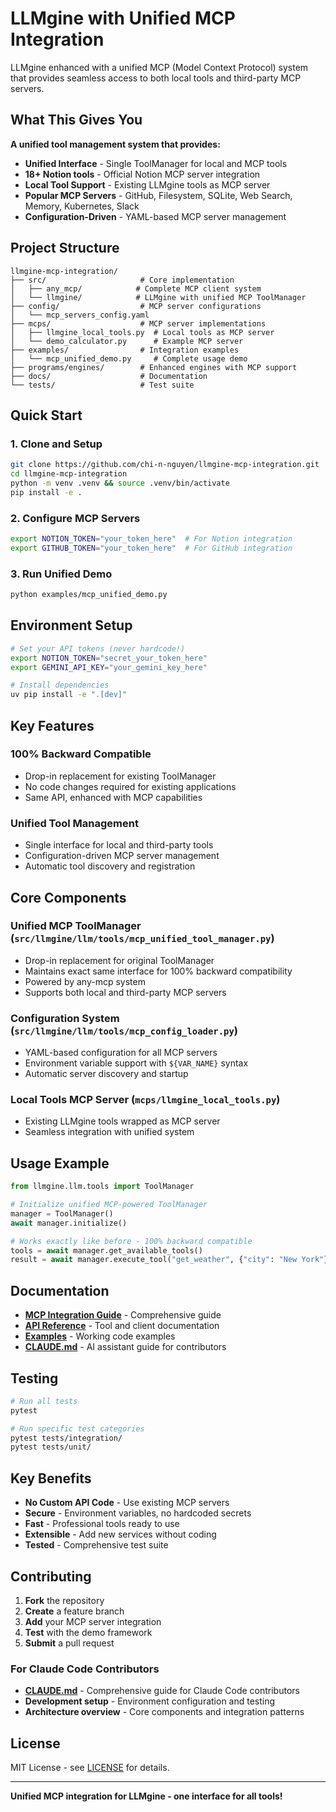 # LLMgine with Unified MCP Integration

LLMgine enhanced with a unified MCP (Model Context Protocol) system that provides seamless access to both local tools and third-party MCP servers.

## What This Gives You

**A unified tool management system that provides:**

- **Unified Interface** - Single ToolManager for local and MCP tools
- **18+ Notion tools** - Official Notion MCP server integration
- **Local Tool Support** - Existing LLMgine tools as MCP server
- **Popular MCP Servers** - GitHub, Filesystem, SQLite, Web Search, Memory, Kubernetes, Slack
- **Configuration-Driven** - YAML-based MCP server management

## Project Structure

```
llmgine-mcp-integration/
├── src/                     # Core implementation
│   ├── any_mcp/            # Complete MCP client system
│   └── llmgine/            # LLMgine with unified MCP ToolManager
├── config/                  # MCP server configurations
│   └── mcp_servers_config.yaml
├── mcps/                    # MCP server implementations
│   ├── llmgine_local_tools.py  # Local tools as MCP server
│   └── demo_calculator.py      # Example MCP server
├── examples/                # Integration examples
│   └── mcp_unified_demo.py     # Complete usage demo
├── programs/engines/        # Enhanced engines with MCP support
├── docs/                    # Documentation
└── tests/                   # Test suite
```

## Quick Start

### 1. Clone and Setup
```bash
git clone https://github.com/chi-n-nguyen/llmgine-mcp-integration.git
cd llmgine-mcp-integration
python -m venv .venv && source .venv/bin/activate
pip install -e .
```

### 2. Configure MCP Servers
```bash
export NOTION_TOKEN="your_token_here"  # For Notion integration
export GITHUB_TOKEN="your_token_here"  # For GitHub integration
```

### 3. Run Unified Demo
```bash
python examples/mcp_unified_demo.py
```

## Environment Setup

```bash
# Set your API tokens (never hardcode!)
export NOTION_TOKEN="secret_your_token_here"
export GEMINI_API_KEY="your_gemini_key_here"

# Install dependencies
uv pip install -e ".[dev]"
```

## Key Features

### **100% Backward Compatible**
- Drop-in replacement for existing ToolManager
- No code changes required for existing applications
- Same API, enhanced with MCP capabilities

### **Unified Tool Management**
- Single interface for local and third-party tools
- Configuration-driven MCP server management
- Automatic tool discovery and registration

## Core Components

### **Unified MCP ToolManager** (`src/llmgine/llm/tools/mcp_unified_tool_manager.py`)
- Drop-in replacement for original ToolManager
- Maintains exact same interface for 100% backward compatibility
- Powered by any-mcp system
- Supports both local and third-party MCP servers

### **Configuration System** (`src/llmgine/llm/tools/mcp_config_loader.py`)
- YAML-based configuration for all MCP servers
- Environment variable support with `${VAR_NAME}` syntax
- Automatic server discovery and startup

### **Local Tools MCP Server** (`mcps/llmgine_local_tools.py`)
- Existing LLMgine tools wrapped as MCP server
- Seamless integration with unified system

## Usage Example

```python
from llmgine.llm.tools import ToolManager

# Initialize unified MCP-powered ToolManager
manager = ToolManager()
await manager.initialize()

# Works exactly like before - 100% backward compatible
tools = await manager.get_available_tools()
result = await manager.execute_tool("get_weather", {"city": "New York"})
```

## Documentation

- **[MCP Integration Guide](docs/llmgine-mcp-integration.md)** - Comprehensive guide
- **[API Reference](docs/api.md)** - Tool and client documentation
- **[Examples](demos/)** - Working code examples
- **[CLAUDE.md](CLAUDE.md)** - AI assistant guide for contributors

## Testing

```bash
# Run all tests
pytest

# Run specific test categories
pytest tests/integration/
pytest tests/unit/
```

## Key Benefits

- **No Custom API Code** - Use existing MCP servers
- **Secure** - Environment variables, no hardcoded secrets
- **Fast** - Professional tools ready to use
- **Extensible** - Add new services without coding
- **Tested** - Comprehensive test suite

## Contributing

1. **Fork** the repository
2. **Create** a feature branch
3. **Add** your MCP server integration
4. **Test** with the demo framework
5. **Submit** a pull request

### For Claude Code Contributors
- **[CLAUDE.md](CLAUDE.md)** - Comprehensive guide for Claude Code contributors
- **Development setup** - Environment configuration and testing
- **Architecture overview** - Core components and integration patterns

## License

MIT License - see [LICENSE](LICENSE) for details.

---

**Unified MCP integration for LLMgine - one interface for all tools!**
